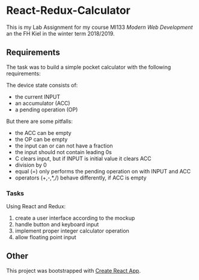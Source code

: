 # React-Redux-Calculator
This is my Lab Assignment for my course MI133 *Modern Web Development* an the FH Kiel in the winter term 2018/2019.

## Requirements

The task was to build a simple pocket calculator with the following requirements:

The device state consists of: 
- the current INPUT
- an accumulator (ACC)
- a pending operation (OP)

But there are some pitfalls:
- the ACC can be empty
- the OP can be empty
- the input can or can not have a fraction
- the input should not contain leading 0s
- C clears input, but if INPUT is initial value it clears ACC
- division by 0
- equal (=) only performs the pending operation on with INPUT and ACC
- operators (+,-,*,/) behave differently, if ACC is empty

### Tasks
Using React and Redux:
1. create a user interface according to the mockup 
2. handle button and keyboard input
3. implement proper integer calculator operation 
4. allow floating point input


## Other
This project was bootstrapped with [Create React App](https://github.com/facebook/create-react-app).
